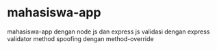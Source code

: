 # mahasiswa-app
mahasiswa-app dengan node js dan express js
validasi dengan express validator
method spoofing dengan method-override
